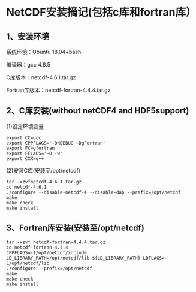 # NetCDF安装摘记(包括c库和fortran库） 

## 1、安装环境

系统环境：Ubuntu 18.04+bash

编译器：gcc 4.8.5

C库版本：netcdf-4.6.1.tar.gz

Fortran库版本：netcdf-fortran-4.4.4.tar.gz

 
## 2、C库安装(without netCDF4 and HDF5support)

(1)设定环境变量
```
export CC=gcc
export CPPFLAGS='-DNDEBUG –DgFortran'
export FC=gfortran
export FFLAGS='-O -w'
export CXX=g++
```
(2)安装C库(安装至/opt/netcdf)
```
tar -xzvfnetcdf-4.6.1.tar.gz
cd netcdf-4.6.1
./configure --disable-netcdf-4 --disable-dap --prefix=/opt/netcdf
make
make check
make install
```
 
## 3、Fortran库安装(安装至/opt/netcdf)
```
tar -xzvf netcdf-fortran-4.4.4.tar.gz
cd netcdf-fortran-4.4.4
CPPFLAGS=-I/opt/netcdf/include LD_LIBRARY_PATH=/opt/netcdf/lib:${LD_LIBRARY_PATH} LDFLAGS=-L/opt/netcdf/lib 
./configure --prefix=/opt/netcdf
make
make check
make install
```